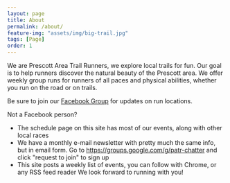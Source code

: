 ```yaml
---
layout: page
title: About
permalink: /about/
feature-img: "assets/img/big-trail.jpg"
tags: [Page]
order: 1
---
```


We are Prescott Area Trail Runners, we explore local trails for fun. Our goal
is to help runners discover the natural beauty of the Prescott area. We offer
weekly group runs for runners of all paces and physical abilities, whether you
run on the road or on trails. 

Be sure to join our [Facebook Group](https://www.facebook.com/groups/1909677022694360/)
for updates on run locations. 

Not a Facebook person? 
* The schedule page on this site has most of our events, along with other local races
* We have a monthly e-mail newsletter with pretty much the same info, but in email form. Go to
https://groups.google.com/g/patr-chatter and click "request to join" to sign up
* This site posts a weekly list of events, you can follow with Chrome, or any RSS feed reader
We look forward to running with you!

